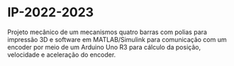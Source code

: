 # IP-2022-2023
Projeto mecânico de um mecanismos quatro barras com polias para impressão 3D e software em MATLAB/Simulink para comunicação com um encoder por meio de um Arduino Uno R3 para cálculo da posição, velocidade e aceleração do encoder.
